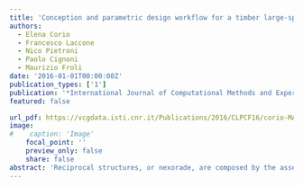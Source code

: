 ```yaml
---
title: 'Conception and parametric design workflow for a timber large-spanned reversible grid shell to shelter the archaeological site of the Roman Shipwrecks in Pisa'
authors:
  - Elena Corio
  - Francesco Laccone
  - Nico Pietroni
  - Paolo Cignoni
  - Maurizio Froli
date: '2016-01-01T00:00:00Z'
publication_types: ['1']
publication: '*International Journal of Computational Methods and Experimental Measurements, WIT Press*'
featured: false

url_pdf: https://vcgdata.isti.cnr.it/Publications/2016/CLPCF16/corio-MARAS 2016.pdf
image:
#    caption: 'Image'
    focal_point: ''
    preview_only: false
    share: false
abstract: 'Reciprocal structures, or nexorade, are composed by the assembling of groups of three or more beams mutually connected by mono-lateral T joints in a way that any relative movement is suppressed. This kind of structures can be easily built in relatively unprepared sites, dismantled, transported and re-used even by not specialized handcraft. For these reasons, reciprocal structures have been widely used in the past for military purposes, and nowadays they seem to satisfy very well the different requirements of a quick and temporary shelter of a large archaeological area when they are shaped as grid shells.      This paper proposes the design of a reversible, reciprocal framed grid shell to shelter the archaeological site of the Roman Shipwrecks in Pisa. The structure must protect excavations and archaeologists from the weather and provide an easy access to visitors. Additionally, it must allow for easy disassembling and moving to another site.  The design choices aim at optimizing both structural efficiency and esthetical qualities. A parametric workflow for both the form finding and the digital fabrication processes has been developed, and a prototype of accommodative steel T-joint for timber reciprocal beams has been realized. Finally, a model using CNC- cutting tested the structural feasibility of such a design approach.'
---
```

